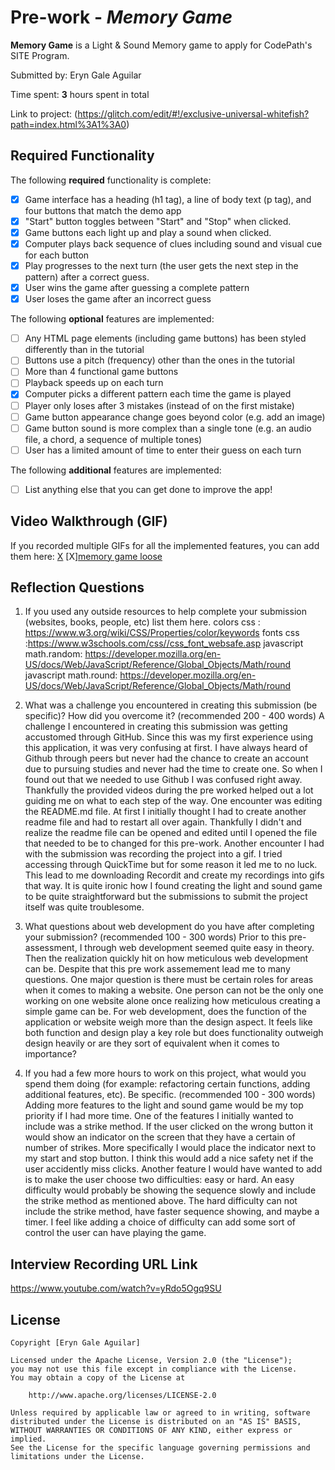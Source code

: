
# Pre-work - *Memory Game*

**Memory Game** is a Light & Sound Memory game to apply for CodePath's SITE Program. 

Submitted by: Eryn Gale Aguilar

Time spent: **3** hours spent in total

Link to project: (https://glitch.com/edit/#!/exclusive-universal-whitefish?path=index.html%3A1%3A0)

## Required Functionality

The following **required** functionality is complete:

* [X] Game interface has a heading (h1 tag), a line of body text (p tag), and four buttons that match the demo app
* [X] "Start" button toggles between "Start" and "Stop" when clicked. 
* [X] Game buttons each light up and play a sound when clicked. 
* [X] Computer plays back sequence of clues including sound and visual cue for each button
* [X] Play progresses to the next turn (the user gets the next step in the pattern) after a correct guess. 
* [X] User wins the game after guessing a complete pattern
* [X] User loses the game after an incorrect guess

The following **optional** features are implemented:

* [ ] Any HTML page elements (including game buttons) has been styled differently than in the tutorial
* [ ] Buttons use a pitch (frequency) other than the ones in the tutorial
* [ ] More than 4 functional game buttons
* [ ] Playback speeds up on each turn
* [X] Computer picks a different pattern each time the game is played
* [ ] Player only loses after 3 mistakes (instead of on the first mistake)
* [ ] Game button appearance change goes beyond color (e.g. add an image)
* [ ] Game button sound is more complex than a single tone (e.g. an audio file, a chord, a sequence of multiple tones)
* [ ] User has a limited amount of time to enter their guess on each turn

The following **additional** features are implemented:

- [ ] List anything else that you can get done to improve the app!


## Video Walkthrough (GIF)

If you recorded multiple GIFs for all the implemented features, you can add them here:
[X](https://user-images.githubusercontent.com/102579076/161367553-b29bce72-eaeb-4334-888a-830bf22dac65.gif)
[X][memory game loose](https://user-images.githubusercontent.com/102579076/161367562-10205648-1058-4717-b905-8f423f52fee1.gif)

## Reflection Questions
1. If you used any outside resources to help complete your submission (websites, books, people, etc) list them here. 
colors css : https://www.w3.org/wiki/CSS/Properties/color/keywords
fonts css :https://www.w3schools.com/css//css_font_websafe.asp
javascript math.random: https://developer.mozilla.org/en-US/docs/Web/JavaScript/Reference/Global_Objects/Math/round
javascript math.round: https://developer.mozilla.org/en-US/docs/Web/JavaScript/Reference/Global_Objects/Math/round


2. What was a challenge you encountered in creating this submission (be specific)? How did you overcome it? (recommended 200 - 400 words) 
A challenge I encountered in creating this submission was getting accustomed through GitHub. Since this was my first experience using this application, it was very confusing at first.  I have always heard of Github through peers but never had the chance to create an account due to pursuing studies and never had the time to create one. So when I found out that we needed to use Github I was confused right away. Thankfully the provided videos during the pre worked helped out a lot guiding me on what to each step of the way. One encounter was editing the README.md file. At first I initially thought I had to create another readme file and had to restart all over again. Thankfully I didn't and realize the readme file can be opened and edited until I opened the file that needed to be to changed for this pre-work. Another encounter I had with the submission was recording the project into a gif. I tried accessing through QuickTime but for some reason it led me to no luck. This lead to me downloading Recordit and create my recordings into gifs that way. It is quite ironic how I found creating the light and sound game to be quite straightforward but the submissions to submit the project itself was quite troublesome.

3. What questions about web development do you have after completing your submission? (recommended 100 - 300 words) 
Prior to this pre-assessment, I through web development seemed quite easy in theory. Then the realization quickly hit on how meticulous web development can be. Despite that this pre work assemement lead me to many questions. One major question is there must be certain roles  for areas when it comes to making a website. One person can not be the only one working on one website alone once realizing how meticulous creating a simple game can be. For web development, does the function of the application or website weigh more than the design aspect. It feels like both function and design play a key role but does functionality outweigh design heavily or are they sort of equivalent when it comes to importance?

4. If you had a few more hours to work on this project, what would you spend them doing (for example: refactoring certain functions, adding additional features, etc). Be specific. (recommended 100 - 300 words) 
Adding more features to the light and sound game would be my top priority if I had more time. One of the features I initially wanted to include was a strike method. If the user clicked on the wrong button it would show an indicator on the screen that they have a certain of number of strikes. More specifically I would place the indicator next to my start and stop button. I think this would add a nice safety net if the user accidently miss clicks. Another feature I would have wanted to add is to make the user choose two difficulties: easy or hard. An easy difficulty would probably be showing the sequence slowly and include the strike method as mentioned above. The hard difficulty can not include the strike method, have faster sequence showing, and maybe a timer. I feel like adding a choice of difficulty can add some sort of control the user can have playing the game.


## Interview Recording URL Link

https://www.youtube.com/watch?v=yRdo5Ogq9SU



## License

    Copyright [Eryn Gale Aguilar]

    Licensed under the Apache License, Version 2.0 (the "License");
    you may not use this file except in compliance with the License.
    You may obtain a copy of the License at

        http://www.apache.org/licenses/LICENSE-2.0

    Unless required by applicable law or agreed to in writing, software
    distributed under the License is distributed on an "AS IS" BASIS,
    WITHOUT WARRANTIES OR CONDITIONS OF ANY KIND, either express or implied.
    See the License for the specific language governing permissions and
    limitations under the License.
